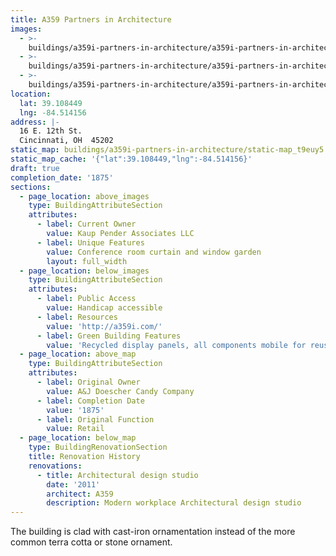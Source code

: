 ```yaml
---
title: A359 Partners in Architecture
images:
  - >-
    buildings/a359i-partners-in-architecture/a359i-partners-in-architecture-0_e3kb72
  - >-
    buildings/a359i-partners-in-architecture/a359i-partners-in-architecture-1_ysrrga
  - >-
    buildings/a359i-partners-in-architecture/a359i-partners-in-architecture-2_d8yril
location:
  lat: 39.108449
  lng: -84.514156
address: |-
  16 E. 12th St.
  Cincinnati, OH  45202
static_map: buildings/a359i-partners-in-architecture/static-map_t9euy5
static_map_cache: '{"lat":39.108449,"lng":-84.514156}'
draft: true
completion_date: '1875'
sections:
  - page_location: above_images
    type: BuildingAttributeSection
    attributes:
      - label: Current Owner
        value: Kaup Pender Associates LLC
      - label: Unique Features
        value: Conference room curtain and window garden
        layout: full_width
  - page_location: below_images
    type: BuildingAttributeSection
    attributes:
      - label: Public Access
        value: Handicap accessible
      - label: Resources
        value: 'http://a359i.com/'
      - label: Green Building Features
        value: 'Recycled display panels, all components mobile for reuse'
  - page_location: above_map
    type: BuildingAttributeSection
    attributes:
      - label: Original Owner
        value: A&J Doescher Candy Company
      - label: Completion Date
        value: '1875'
      - label: Original Function
        value: Retail
  - page_location: below_map
    type: BuildingRenovationSection
    title: Renovation History
    renovations:
      - title: Architectural design studio
        date: '2011'
        architect: A359
        description: Modern workplace Architectural design studio
---
```


The building is clad with cast-iron ornamentation instead of the more common terra cotta or stone ornament.
